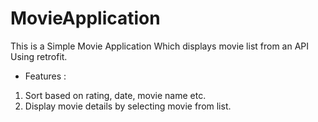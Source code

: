 # MovieApplication
This is a Simple Movie Application Which displays movie list from an API Using retrofit.

- Features : 
1) Sort based on rating, date, movie name etc.
2) Display movie details by selecting movie from list.
